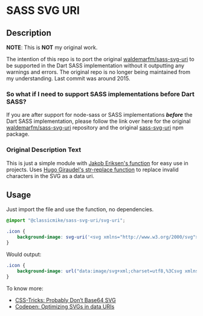 # SASS SVG URI

## Description
**NOTE**: This is **NOT** my original work. 

The intention of this repo is to port the original [waldemarfm/sass-svg-uri](https://github.com/waldemarfm/sass-svg-uri) to be supported in the Dart SASS implementation without it outputting any warnings and errors. The original repo is no longer being maintained from my understanding. Last commit was around 2015.

### So what if I need to support SASS implementations before Dart SASS?
If you are after support for node-sass or SASS implementations **_before_** the Dart SASS implementation, please follow the link over here for the original [waldemarfm/sass-svg-uri](https://github.com/waldemarfm/sass-svg-uri) repository and the original [sass-svg-uri](https://www.npmjs.com/package/sass-svg-uri) npm package.

### Original Description Text
This is just a simple module with [Jakob Eriksen's function](http://codepen.io/jakob-e/pen/doMoML) for easy use in projects. Uses [Hugo Giraudel's str-replace function](http://sassmeister.com/gist/1b4f2da5527830088e4d) to replace invalid characters in the SVG as a data uri.

## Usage

Just import the file and use the function, no dependencies.

```scss
@import "@classicmike/sass-svg-uri/svg-uri";

.icon {
    background-image: svg-uri('<svg xmlns="http://www.w3.org/2000/svg"> ... </svg>');
}
```

Would output:

```css
.icon {
    background-image: url("data:image/svg+xml;charset=utf8,%3Csvg xmlns='http://www.w3.org/2000/svg'%3E% ... %3C/svg%3E");
}
```

To know more:

* [CSS-Tricks: Probably Don’t Base64 SVG](https://css-tricks.com/probably-dont-base64-svg/)
* [Codepen: Optimizing SVGs in data URIs](http://codepen.io/Tigt/post/optimizing-svgs-in-data-uris)

